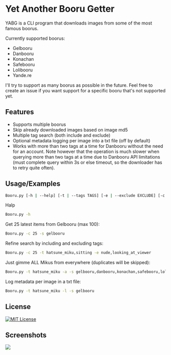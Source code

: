
# Yet Another Booru Getter
YABG is a CLI program that downloads images from some of the most famous boorus.

Currently supported boorus:
- Gelbooru
- Danbooru
- Konachan
- Safebooru
- Lolibooru
- Yande.re

I'll try to support as many boorus as possible in the future. Feel free to create an issue if you want support for a specific booru that's not supported yet.
## Features

- Supports multiple boorus
- Skip already downloaded images based on image md5
- Multiple tag search (both include and exclude)
- Optional metadata logging per image into a txt file (off by default)
- Works with more than two tags at a time for Danbooru without the need for an account. Note however that the operation is much slower when querying more than two tags at a time due to Danbooru API limitations (must complete query within 3s or else timeout, so the downloader has to retry quite often).
## Usage/Examples

```bash
Booru.py [-h | --help] [-t | --tags TAGS] [-e | --exclude EXCLUDE] [-c | --count COUNT] [-l | --log] [-a | --all] [-s | --sources SOURCES]
```

Halp
```bash
Booru.py -h
```
Get 25 latest items from Gelbooru (max 100):
```bash
Booru.py -c 25 -s gelbooru
```
Refine search by including and excluding tags:
```bash
Booru.py -c 25 -t hatsune_miku,sitting -e nude,looking_at_viewer
```
Just gimme ALL Mikus from everywhere (duplicates will be skipped):
```bash
Booru.py -t hatsune_miku -a -s gelbooru,danbooru,konachan,safebooru,lolibooru,yandere
```
Log metadata per image in a txt file:
```bash
Booru.py -t hatsune_miku -l -s gelbooru
```
## License
[![MIT License](https://img.shields.io/badge/License-MIT-green.svg)](https://choosealicense.com/licenses/mit/)
## Screenshots

<img src="https://raw.githubusercontent.com/ConstruKction/booru_getter/master/screenshots/booru_getter.png"/>

